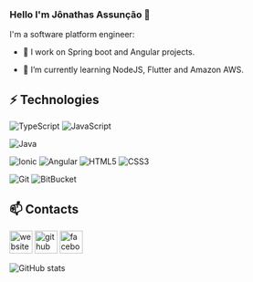 ### Hello I'm Jônathas Assunção 👋

I'm a software platform engineer:

- 🔭 I work on Spring boot and Angular projects.

- 🌱 I’m currently learning NodeJS, Flutter and Amazon AWS.


## ⚡ Technologies


![TypeScript](https://img.shields.io/badge/-TypeScript-007ACC?style=flat-square&logo=typescript)
![JavaScript](https://img.shields.io/badge/-JavaScript-black?style=flat-square&logo=javascript)

![Java](https://img.shields.io/badge/-java-E34A86?style=flat-square&logo=java)

![Ionic](https://img.shields.io/badge/-ionic-FA7343?style=flat-square&logoColor=white&logo=ionic)
![Angular](https://img.shields.io/badge/-angular-0095D5?style=flat-square&logoColor=white&logo=Angular)
![HTML5](https://img.shields.io/badge/-HTML5-E34F26?style=flat-square&logo=html5&logoColor=white)
![CSS3](https://img.shields.io/badge/-CSS3-1572B6?style=flat-square&logo=css3)

![Git](https://img.shields.io/badge/-Git-black?style=flat-square&logo=git)
![BitBucket](https://img.shields.io/badge/-BitBucket-darkblue?style=flat-square&logo=bitbucket)

## 📫 Contacts

[<img src='https://cdn.jsdelivr.net/npm/simple-icons@3.0.1/icons/minutemailer.svg' alt='website' height='40'>](mailto:jaa020399@gmail.com) 
[<img src='https://cdn.jsdelivr.net/npm/simple-icons@3.0.1/icons/github.svg' alt='github' height='40'>](https://github.com/jonassuncao) [<img src='https://cdn.jsdelivr.net/npm/simple-icons@3.0.1/icons/facebook.svg' alt='facebook' height='40'>](https://www.facebook.com/jonathas.assuncao.35)

![GitHub stats](https://github-readme-stats.vercel.app/api?username=jonassuncao&show_icons=true)  
